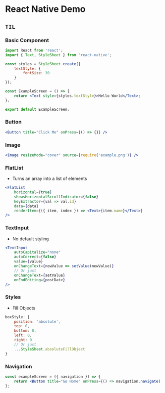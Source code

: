 # React Native Demo

## `TIL`

### Basic Component

```jsx
import React from 'react';
import { Text, StyleSheet } from 'react-native';

const styles = StyleSheet.create({
    textStyle: {
        fontSize: 30
    }
});

const ExampleScreen = () => {
    return <Text style={styles.textStyle}>Hello World</Text>;
};

export default ExampleScreen;
```

### Button

```jsx
<Button title="Click Me" onPress={() => {}} />
```

### Image

```jsx
<Image resizeMode="cover" source={require('example.png')} />
```

### FlatList

-   Turns an array into a list of elements

```jsx
<FlatList
    horizontal={true}
    showsHorizontalScrollIndicator={false}
    keyExtractor={val => val.id}
    data={data}
    renderItem={({ item, index }) => <Text>{item.name}</Text>}
/>
```

### TextInput

-   No default styling

```jsx
<TextInput
    autoCapitalize="none"
    autoCorrect={false}
    value={value}
    onChangeText={newValue => setValue(newValue)}
    // Or just
    onChangeText={setValue}
    onEndEditing={postDate}
/>
```

### Styles

-   Fill Objects

```javascript
boxStyle: {
    position: 'absolute',
    top: 0,
    bottom: 0,
    left: 0,
    right: 0
    // Or just
    ...StyleSheet.absoluteFillObject
}
```

### Navigation

```jsx
const exampleScreen = ({ navigation }) => {
    return <Button title="Go Home" onPress={() => navigation.navigate('Home')} />;
};
```
